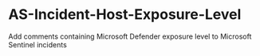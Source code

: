 # AS-Incident-Host-Exposure-Level
Add comments containing Microsoft Defender exposure level to Microsoft Sentinel incidents
